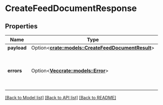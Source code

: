 # CreateFeedDocumentResponse

## Properties

Name | Type | Description | Notes
------------ | ------------- | ------------- | -------------
**payload** | Option<[**crate::models::CreateFeedDocumentResult**](CreateFeedDocumentResult.md)> |  | [optional]
**errors** | Option<[**Vec<crate::models::Error>**](Error.md)> | A list of error responses returned when a request is unsuccessful. | [optional]

[[Back to Model list]](../README.md#documentation-for-models) [[Back to API list]](../README.md#documentation-for-api-endpoints) [[Back to README]](../README.md)


